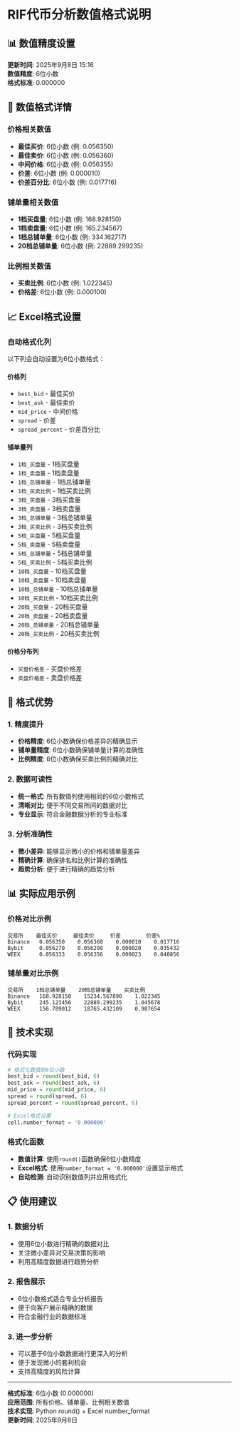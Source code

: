 # RIF代币分析数值格式说明

## 📊 数值精度设置

**更新时间**: 2025年9月8日 15:16  
**数值精度**: 6位小数  
**格式标准**: 0.000000

## 🔢 数值格式详情

### 价格相关数值
- **最佳买价**: 6位小数 (例: 0.056350)
- **最佳卖价**: 6位小数 (例: 0.056360)
- **中间价格**: 6位小数 (例: 0.056355)
- **价差**: 6位小数 (例: 0.000010)
- **价差百分比**: 6位小数 (例: 0.017716)

### 铺单量相关数值
- **1档买盘量**: 6位小数 (例: 168.928150)
- **1档卖盘量**: 6位小数 (例: 165.234567)
- **1档总铺单量**: 6位小数 (例: 334.162717)
- **20档总铺单量**: 6位小数 (例: 22889.299235)

### 比例相关数值
- **买卖比例**: 6位小数 (例: 1.022345)
- **价格差**: 6位小数 (例: 0.000100)

## 📈 Excel格式设置

### 自动格式化列
以下列会自动设置为6位小数格式：

#### 价格列
- `best_bid` - 最佳买价
- `best_ask` - 最佳卖价
- `mid_price` - 中间价格
- `spread` - 价差
- `spread_percent` - 价差百分比

#### 铺单量列
- `1档_买盘量` - 1档买盘量
- `1档_卖盘量` - 1档卖盘量
- `1档_总铺单量` - 1档总铺单量
- `1档_买卖比例` - 1档买卖比例
- `3档_买盘量` - 3档买盘量
- `3档_卖盘量` - 3档卖盘量
- `3档_总铺单量` - 3档总铺单量
- `3档_买卖比例` - 3档买卖比例
- `5档_买盘量` - 5档买盘量
- `5档_卖盘量` - 5档卖盘量
- `5档_总铺单量` - 5档总铺单量
- `5档_买卖比例` - 5档买卖比例
- `10档_买盘量` - 10档买盘量
- `10档_卖盘量` - 10档卖盘量
- `10档_总铺单量` - 10档总铺单量
- `10档_买卖比例` - 10档买卖比例
- `20档_买盘量` - 20档买盘量
- `20档_卖盘量` - 20档卖盘量
- `20档_总铺单量` - 20档总铺单量
- `20档_买卖比例` - 20档买卖比例

#### 价格分布列
- `买盘价格差` - 买盘价格差
- `卖盘价格差` - 卖盘价格差

## 🎯 格式优势

### 1. 精度提升
- **价格精度**: 6位小数确保价格差异的精确显示
- **铺单量精度**: 6位小数确保铺单量计算的准确性
- **比例精度**: 6位小数确保买卖比例的精确对比

### 2. 数据可读性
- **统一格式**: 所有数值列使用相同的6位小数格式
- **清晰对比**: 便于不同交易所间的数据对比
- **专业显示**: 符合金融数据分析的专业标准

### 3. 分析准确性
- **微小差异**: 能够显示微小的价格和铺单量差异
- **精确计算**: 确保排名和比例计算的准确性
- **趋势分析**: 便于进行精确的趋势分析

## 📊 实际应用示例

### 价格对比示例
```
交易所    最佳买价     最佳卖价     价差        价差%
Binance   0.056350    0.056360    0.000010    0.017716
Bybit     0.056270    0.056290    0.000020    0.035432
WEEX      0.056333    0.056356    0.000023    0.040856
```

### 铺单量对比示例
```
交易所    1档总铺单量    20档总铺单量    买卖比例
Binance   168.928150    15234.567890    1.022345
Bybit     245.123456    22889.299235    1.045678
WEEX      156.789012    18765.432109    0.987654
```

## 🔧 技术实现

### 代码实现
```python
# 格式化数值到6位小数
best_bid = round(best_bid, 6)
best_ask = round(best_ask, 6)
mid_price = round(mid_price, 6)
spread = round(spread, 6)
spread_percent = round(spread_percent, 6)

# Excel格式设置
cell.number_format = '0.000000'
```

### 格式化函数
- **数值计算**: 使用`round()`函数确保6位小数精度
- **Excel格式**: 使用`number_format = '0.000000'`设置显示格式
- **自动检测**: 自动识别数值列并应用格式化

## 📋 使用建议

### 1. 数据分析
- 使用6位小数进行精确的数据对比
- 关注微小差异对交易决策的影响
- 利用高精度数据进行趋势分析

### 2. 报告展示
- 6位小数格式适合专业分析报告
- 便于向客户展示精确的数据
- 符合金融行业的数据标准

### 3. 进一步分析
- 可以基于6位小数数据进行更深入的分析
- 便于发现微小的套利机会
- 支持高精度的风险计算

---

**格式标准**: 6位小数 (0.000000)  
**应用范围**: 所有价格、铺单量、比例相关数值  
**技术实现**: Python round() + Excel number_format  
**更新时间**: 2025年9月8日
